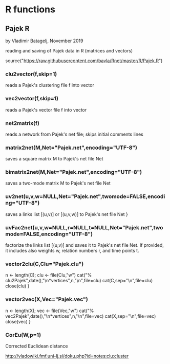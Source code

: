 # R functions

## Pajek R

 by Vladimir Batagelj, November 2019

reading and saving of Pajek data in R (matrices and vectors)

 source("https://raw.githubusercontent.com/bavla/Rnet/master/R/Pajek.R")


### clu2vector(f,skip=1)

reads a Pajek's clustering file f into vector


### vec2vector(f,skip=1)

reads a Pajek's vector file f into vector

### net2matrix(f)

reads a network from Pajek's net file; skips initial comments lines


### matrix2net(M,Net="Pajek.net",encoding="UTF-8")

saves a square matrix M to Pajek's net file Net

### bimatrix2net(M,Net="Pajek.net",encoding="UTF-8")

saves a two-mode matrix M to Pajek's net file Net


### uv2net(u,v,w=NULL,Net="Pajek.net",twomode=FALSE,encoding="UTF-8")

saves a links list [(u,v)] or [(u,v,w)]  to Pajek's net file Net
}

### uvFac2net(u,v,w=NULL,r=NULL,t=NULL,Net="Pajek.net",twomode=FALSE,encoding="UTF-8")

factorize the links list [(u,v)] and saves it  to Pajek's net file Net. If provided, it includes also weights w, relation numbers r, and time points t.

### vector2clu(C,Clu="Pajek.clu")
  n <- length(C); clu <- file(Clu,"w")
  cat("% clu2Pajek",date(),"\n*vertices",n,"\n",file=clu)
  cat(C,sep="\n",file=clu)
  close(clu)
}

### vector2vec(X,Vec="Pajek.vec")
  n <- length(X); vec <- file(Vec,"w")
  cat("% vec2Pajek",date(),"\n*vertices",n,"\n",file=vec)
  cat(X,sep="\n",file=vec)
  close(vec)
}

### CorEu(W,p=1)

Corrected Euclidean distance

http://vladowiki.fmf.uni-lj.si/doku.php?id=notes:clu:cluster
